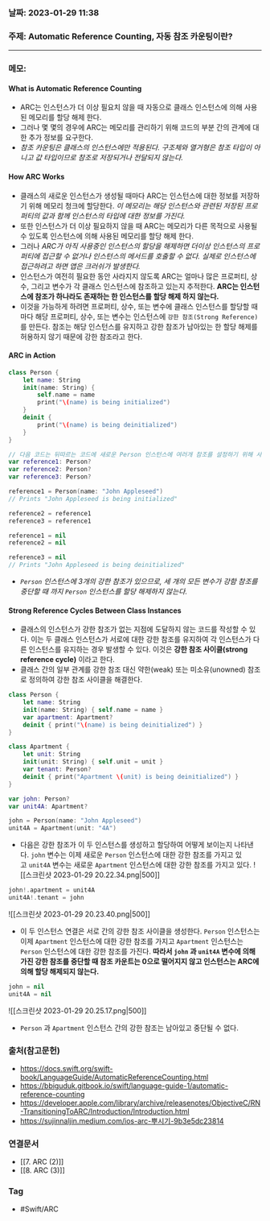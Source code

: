 ### 날짜: 2023-01-29 11:38

### 주제: Automatic Reference Counting, 자동 참조 카운팅이란?
---
### 메모: 
#### What is Automatic Reference Counting
- ARC는 인스턴스가 더 이상 필요치 않을 때 자동으로 클래스 인스턴스에 의해 사용된 메모리를 할당 해제 한다. 
- 그러나 몇 몇의 경우에 ARC는 메모리를 관리하기 위해 코드의 부분 간의 관계에 대한 추가 정보를 요구한다. 
- *참조 카운팅은 클래스의 인스턴스에만 적용된다. 구조체와 열거형은 참조 타입이 아니고 값 타입이므로 참조로 저장되거나 전달되지 않는다.*
#### How ARC Works 
- 클래스의 새로운 인스턴스가 생성될 때마다 ARC는 인스턴스에 대한 정보를 저장하기 위해 메모리 청크에 할당한다. *이 메모리는 해당 인스턴스와 관련된 저장된 프로퍼티의 값과 함께 인스턴스의 타입에 대한 정보를 가진다.* 
- 또한 인스턴스가 더 이상 필요하지 않을 때 ARC는 메모리가 다른 목적으로 사용될 수 있도록 인스턴스에 의해 사용된 메모리를 할당 해제 한다. 
- 그러나 *ARC가 아직 사용중인 인스턴스의 할당을 해제하면 더이상 인스턴스의 프로퍼티에 접근할 수 없거나 인스턴스의 메서드를 호출할 수 없다. 실제로 인스턴스에 접근하려고 하면 앱은 크러쉬가 발생한다.*
- 인스턴스가 여전히 필요한 동안 사라지지 않도록 ARC는 얼마나 많은 프로퍼티, 상수, 그리고 변수가 각 클래스 인스턴스에 참조하고 있는지 추적한다. **ARC는 인스턴스에 참조가 하나라도 존재하는 한 인스턴스를 할당 해제 하지 않는다.**
- 이것을 가능하게 하려면 프로퍼티, 상수, 또는 변수에 클래스 인스턴스를 할당할 때마다 해당 프로퍼티, 상수, 또는 변수는 인스턴스에 `강한 참조(Strong Reference)` 를 만든다. 참조는 해당 인스턴스를 유지하고 강한 참조가 남아있는 한 할당 해제를 허용하지 않기 때문에 강한 참조라고 한다. 
#### ARC in Action
``` swift 
class Person {
    let name: String
    init(name: String) {
        self.name = name
        print("\(name) is being initialized")
    }
    deinit {
        print("\(name) is being deinitialized")
    }
}

// 다음 코드는 뒤따르는 코드에 새로운 Person 인스턴스에 여러개 참조를 설정하기 위해 사용되는 Person? 타입의 3개의 변수를 정의한다. 이 변수는 Person이 아닌 Person?인 옵셔널 타입 이므로 nil의 값으로 자동으로 초기화 되고 현재는 Person 인스턴스를 참조하지 않는다. 
var reference1: Person?
var reference2: Person?
var reference3: Person?

reference1 = Person(name: "John Appleseed")
// Prints "John Appleseed is being initialized"

reference2 = reference1
reference3 = reference1

reference1 = nil
reference2 = nil

reference3 = nil
// Prints "John Appleseed is being deinitialized"
```
- *`Person` 인스턴스에 3개의 강한 참조가 있으므로, 세 개의 모든 변수가 강함 참조를 중단할 때 까지 `Person` 인스턴스를 할당 해제하지 않는다.*
#### Strong Reference Cycles Between Class Instances
- 클래스의 인스턴스가 강한 참조가 없는 지점에 도달하지 않는 코드를 작성할 수 있다. 이는 두 클래스 인스턴스가 서로에 대한 강한 참조를 유지하여 각 인스턴스가 다른 인스턴스를 유지하는 경우 발생할 수 있다. 이것은 **강한 참조 사이클(strong reference cycle)** 이라고 한다.
- 클래스 간의 일부 관계를 강한 참조 대신 약한(weak) 또는 미소유(unowned) 참조로 정의하여 강한 참조 사이클을 해결한다. 
```  swift
class Person {
    let name: String
    init(name: String) { self.name = name }
    var apartment: Apartment?
    deinit { print("\(name) is being deinitialized") }
}

class Apartment {
    let unit: String
    init(unit: String) { self.unit = unit }
    var tenant: Person?
    deinit { print("Apartment \(unit) is being deinitialized") }
}

var john: Person?
var unit4A: Apartment?

john = Person(name: "John Appleseed")
unit4A = Apartment(unit: "4A")
```
- 다음은 강한 참조가 이 두 인스턴스를 생성하고 할당하여 어떻게 보이는지 나타낸다. `john` 변수는 이제 새로운 `Person` 인스턴스에 대한 강한 참조를 가지고 있고 `unit4A` 변수는 새로운 `Apartment` 인스턴스에 대한 강한 참조를 가지고 있다.
![[스크린샷 2023-01-29 20.22.34.png|500]]
``` swift
john!.apartment = unit4A
unit4A!.tenant = john
```
![[스크린샷 2023-01-29 20.23.40.png|500]]
- 이 두 인스턴스 연결은 서로 간의 강한 참조 사이클을 생성한다. `Person` 인스턴스는 이제 `Apartment` 인스턴스에 대한 강한 참조를 가지고 `Apartment` 인스턴스는 `Person` 인스턴스에 대한 강한 참조를 가진다. **따라서 `john` 과 `unit4A` 변수에 의해 가진 강한 참조를 중단할 때 참조 카운트는 0으로 떨어지지 않고 인스턴스는 ARC에 의해 할당 해제되지 않는다.**
``` swift
john = nil
unit4A = nil
```
![[스크린샷 2023-01-29 20.25.17.png|500]]
- `Person` 과 `Apartment` 인스턴스 간의 강한 참조는 남아있고 중단될 수 없다.

### 출처(참고문헌) 
- https://docs.swift.org/swift-book/LanguageGuide/AutomaticReferenceCounting.html
- https://bbiguduk.gitbook.io/swift/language-guide-1/automatic-reference-counting
- https://developer.apple.com/library/archive/releasenotes/ObjectiveC/RN-TransitioningToARC/Introduction/Introduction.html
- https://sujinnaljin.medium.com/ios-arc-뿌시기-9b3e5dc23814

### 연결문서 
- [[7. ARC (2)]]
- [[8. ARC (3)]]

### Tag
- #Swift/ARC